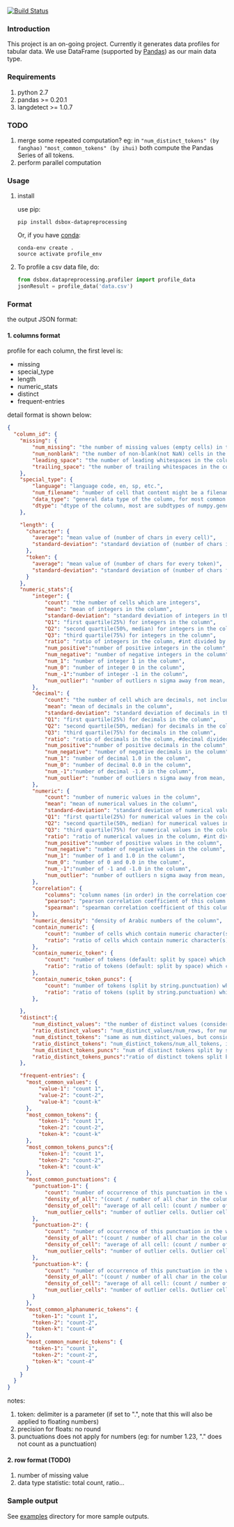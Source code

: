 [![Build Status](https://travis-ci.org/usc-isi-i2/dsbox-profiling.svg?branch=master)](https://travis-ci.org/usc-isi-i2/dsbox-profiling)

### Introduction
This project is an on-going project. Currently it generates data
profiles for tabular data. We use DataFrame (supported by
[Pandas](http://pandas.pydata.org)) as our main data type.

### Requirements
1. python 2.7
2. pandas >= 0.20.1
3. langdetect >= 1.0.7

### TODO
1. merge some repeated computation? eg: in ```"num_distinct_tokens" (by fanghao)``` ```"most_common_tokens" (by ihui)``` both compute the Pandas Series of all tokens.
2. perform parallel computation

### Usage

1. install

	use pip:
	
	```shell
	pip install dsbox-datapreprocessing
	```
	
	Or, if you have [conda](https://conda.io/docs/using/envs.html):
	
	```shell
	conda-env create .
	source activate profile_env
	```
2. To profile a csv data file, do:

	```python
	from dsbox.datapreprocessing.profiler import profile_data
	jsonResult = profile_data('data.csv')
	```

### Format
the output JSON format:

#### 1. columns format
profile for each column, the first level is:

* missing
* special_type
* length
* numeric_stats
* distinct
* frequent-entries

detail format is shown below:

```json
{
  "column_id": {
    "missing": {
        "num_missing": "the number of missing values (empty cells) in this column",
        "num_nonblank": "the number of non-blank(not NaN) cells in the column",
        "leading_space": "the number of leading whitespaces in the column",
        "trailing_space": "the number of trailing whitespaces in the column"
    },
    "special_type": {
    	"language": "language code, en, sp, etc.",
    	"num_filename": "number of cell that content might be a filename",
        "data_type": "general data type of the column, for most common types other than object",
        "dtype": "dtype of the column, most are subdtypes of numpy.generic, except category"
    },

    "length": {
      "character": {
        "average": "mean value of (number of chars in every cell)",
        "standard-deviation": "standard deviation of (number of chars in every cell)"
      },
      "token": {
        "average": "mean value of (number of chars for every token)",
        "standard-deviation": "standard deviation of (number of chars for every token)"
      }
    },
    "numeric_stats":{
        "integer": {
            "count": "the number of cells which are integers",
            "mean": "mean of integers in the column",
            "standard-deviation": "standard deviation of integers in the column",
            "Q1": "first quartile(25%) for integers in the column",
            "Q2": "second quartile(50%, median) for integers in the column",
            "Q3": "third quartile(75%) for integers in the column",
            "ratio": "ratio of integers in the column, #int divided by #non-blank",
            "num_positive":"number of positive integers in the column",
            "num_negative": "number of negative integers in the column",
            "num_1": "number of integer 1 in the column",
            "num_0": "number of integer 0 in the column",
            "num_-1":"number of integer -1 in the column",
            "num_outlier": "number of outliers n sigma away from mean, default n = 3, for integers"
        },
        "decimal": {
            "count": "the number of cell which are decimals, not include integer",
            "mean": "mean of decimals in the column",
            "standard-deviation": "standard deviation of decimals in the column",
            "Q1": "first quartile(25%) for decimals in the column",
            "Q2": "second quartile(50%, median) for decimals in the column",
            "Q3": "third quartile(75%) for decimals in the column",
            "ratio": "ratio of decimals in the column, #decimal divided by #non-blank",
            "num_positive":"number of positive decimals in the column",
            "num_negative": "number of negative decimals in the column",
            "num_1": "number of decimal 1.0 in the column",
            "num_0": "number of decimal 0.0 in the column",
            "num_-1":"number of decimal -1.0 in the column",
            "num_outlier": "number of outliers n sigma away from mean, default n = 3, for decimals"
        },
        "numeric": {
            "count": "number of numeric values in the column",
            "mean": "mean of numerical values in the column",
            "standard-deviation": "standard deviation of numerical values in the column",
            "Q1": "first quartile(25%) for numerical values in the column",
            "Q2": "second quartile(50%, median) for numerical values in the column",
            "Q3": "third quartile(75%) for numerical values in the column",
            "ratio": "ratio of numerical values in the column, #int divided by #non-blank",
            "num_positive":"number of positive values in the column",
            "num_negative": "number of negative values in the column",
            "num_1": "number of 1 and 1.0 in the column",
            "num_0": "number of 0 and 0.0 in the column",
            "num_-1":"number of -1 and -1.0 in the column",
            "num_outlier": "number of outliers n sigma away from mean, default n = 3",
        },
        "correlation": {
            "columns": "column names (in order) in the correlation coefficient table",
            "pearson": "pearson correlation coefficient of this column with others",
            "spearman": "spearman correlation coefficient of this column with others"
        },
        "numeric_density": "density of Arabic numbers of the column",
        "contain_numeric": {
            "count": "number of cells which contain numeric character(s)",
            "ratio": "ratio of cells which contain numeric character(s)"
        },
        "contain_numeric_token": {
            "count": "number of tokens (default: split by space) which contain numeric character(s)",
            "ratio": "ratio of tokens (default: split by space) which contain numeric character(s)"
        },
        "contain_numeric_token_puncs": {
            "count": "number of tokens (split by string.punctuation) which contain numeric character(s)",
            "ratio": "ratio of tokens (split by string.punctuation) which contain numeric character(s)"
        },

    },
    "distinct":{
        "num_distinct_values": "the number of distinct values (consider the content in a cell as a value), ignore the missing value",
        "ratio_distinct_values": "num_distinct_values/num_rows, for num_rows, also ignore the missing value",
        "num_distinct_tokens": "same as num_distinct_values, but consider each token as a value, ignore the missing value",
        "ratio_distinct_tokens": "num_distinct_tokens/num_all_tokens, ignore the missing value",
        "num_distinct_tokens_puncs": "num of distinct tokens split by string.punctuation",
        "ratio_distinct_tokens_puncs":"ratio of distinct tokens split by string.punctuation"
    },

    "frequent-entries": {
      "most_common_values": {
          "value-1": "count 1",
          "value-2": "count-2",
          "value-k": "count-k"
      },
      "most_common_tokens": {
          "token-1": "count 1",
          "token-2": "count-2",
          "token-k": "count-k"
      },
      "most_common_tokens_puncs":{
          "token-1": "count 1",
          "token-2": "count-2",
          "token-k": "count-k"          
      },
      "most_common_punctuations": {
        "punctuation-1": {
        	"count": "number of occurrence of this punctuation in the whole column",
        	"density_of_all": "(count / number of all char in the column)",
        	"density_of_cell": "average of all cell: (count / number of all char in the cell)",
        	"num_outlier_cells": "number of outlier cells. Outlier cells is the cells that: density of puctuations in this cell is not within mean ± σ of the statics of the whole column"
        },
        "punctuation-2": {
        	"count": "number of occurrence of this punctuation in the whole column",
        	"density_of_all": "(count / number of all char in the column)",
        	"density_of_cell": "average of all cell: (count / number of all char in the cell)",
        	"num_outlier_cells": "number of outlier cells. Outlier cells is the cells that: density of puctuations in this cell is not within mean ± σ of the statics of the whole column"
        },
        "punctuation-k": {
        	"count": "number of occurrence of this punctuation in the whole column",
        	"density_of_all": "(count / number of all char in the column)",
        	"density_of_cell": "average of all cell: (count / number of all char in the cell)",
        	"num_outlier_cells": "number of outlier cells. Outlier cells is the cells that: density of puctuations in this cell is not within mean ± σ of the statics of the whole column"
        }
      },
      "most_common_alphanumeric_tokens": {
        "token-1": "count 1",
        "token-2": "count-2",
        "token-k": "count-4"
      },
      "most_common_numeric_tokens": {
        "token-1": "count 1",
        "token-2": "count-2",
        "token-k": "count-4"
      }
    }
  }
}
```

notes:

1. token: delimiter is a parameter (if set to ".", note that this will also be applied to floating numbers)
2. precision for floats: no round
3. punctuations does not apply for numbers (eg: for number 1.23, "." does not count as a punctuation)


#### 2. row format (TODO)
1. number of missing value
2. data type statistic: total count, ratio...

### Sample output

See [examples](https://github.com/usc-isi-i2/dsbox-profiling/tree/master/examples) directory for more sample outputs.


